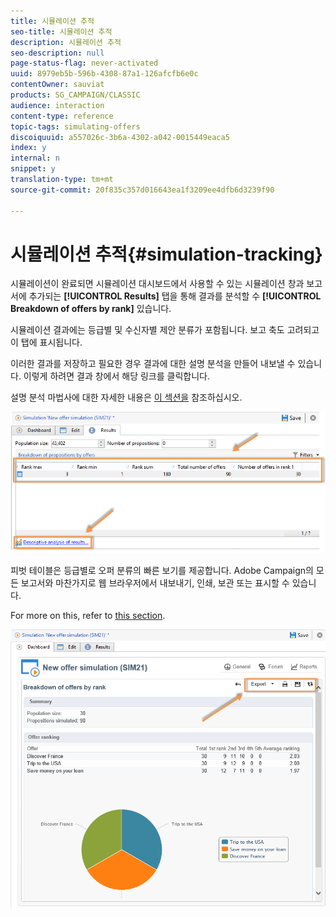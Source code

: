 ```yaml
---
title: 시뮬레이션 추적
seo-title: 시뮬레이션 추적
description: 시뮬레이션 추적
seo-description: null
page-status-flag: never-activated
uuid: 8979eb5b-596b-4308-87a1-126afcfb6e0c
contentOwner: sauviat
products: SG_CAMPAIGN/CLASSIC
audience: interaction
content-type: reference
topic-tags: simulating-offers
discoiquuid: a557026c-3b6a-4302-a042-0015449eaca5
index: y
internal: n
snippet: y
translation-type: tm+mt
source-git-commit: 20f835c357d016643ea1f3209ee4dfb6d3239f90

---
```



# 시뮬레이션 추적{#simulation-tracking}

시뮬레이션이 완료되면 시뮬레이션 대시보드에서 사용할 수 있는 시뮬레이션 창과 보고서에 추가되는 **[!UICONTROL Results]** 탭을 통해 결과를 분석할 수 **[!UICONTROL Breakdown of offers by rank]** 있습니다.

시뮬레이션 결과에는 등급별 및 수신자별 제안 분류가 포함됩니다. 보고 축도 고려되고 이 탭에 표시됩니다.

이러한 결과를 저장하고 필요한 경우 결과에 대한 설명 분석을 만들어 내보낼 수 있습니다. 이렇게 하려면 결과 창에서 해당 링크를 클릭합니다.

설명 분석 마법사에 대한 자세한 내용은 [이 섹션을](../../reporting/using/about-descriptive-analysis.md) 참조하십시오.

![](assets/offer_simulation_012.png)

피벗 테이블은 등급별로 오퍼 분류의 빠른 보기를 제공합니다. Adobe Campaign의 모든 보고서와 마찬가지로 웹 브라우저에서 내보내기, 인쇄, 보관 또는 표시할 수 있습니다.

For more on this, refer to [this section](../../reporting/using/actions-on-reports.md).

![](assets/offer_simulation_013.png)

